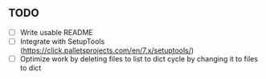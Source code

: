 ## TODO

- [ ] Write usable README
- [ ] Integrate with SetupTools (https://click.palletsprojects.com/en/7.x/setuptools/)
- [ ] Optimize work by deleting files to list to dict cycle by changing it to files to dict
